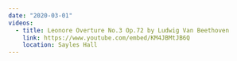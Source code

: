 ```yaml
---
date: "2020-03-01"
videos: 
  - title: Leonore Overture No.3 Op.72 by Ludwig Van Beethoven
    link: https://www.youtube.com/embed/KM4JBMtJB6Q
    location: Sayles Hall
---
```

